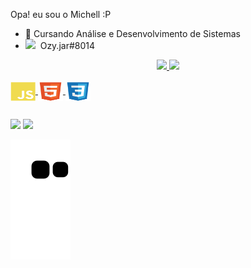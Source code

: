 Opa! eu sou o Michell :P

- 🌱  Cursando Análise e Desenvolvimento de Sistemas
- <img style="margin-top: 100" height="17" src="https://www.svgrepo.com/show/331368/discord-v2.svg">&nbsp;&nbsp;Ozy.jar#8014

<div align="center">
  <a href="https://github.com/xOzyx">
  <img height="180em" src="https://github-readme-stats.vercel.app/api?username=xozyx&show_icons=true&theme=dracula&include_all_commits=true&count_private=true"/>
<img height="180em" src="https://github-readme-stats.vercel.app/api/top-langs/?username=xozyx&layout=compact&langs_count=7&theme=dracula"/>
</div>
<div style="display: inline_block"><br>
  <img align="center" alt="Ozy-Js" height="30" width="40" src="https://raw.githubusercontent.com/devicons/devicon/master/icons/javascript/javascript-plain.svg">
  <img align="center" alt="Ozy-HTML" height="30" width="40" src="https://raw.githubusercontent.com/devicons/devicon/master/icons/html5/html5-original.svg">
  <img align="center" alt="Ozy-CSS" height="30" width="40" src="https://raw.githubusercontent.com/devicons/devicon/master/icons/css3/css3-original.svg">
  
  ##
 
<div>
  <a href="https://instagram.com/michellbrx" target="_blank"><img src="https://img.shields.io/badge/-Instagram-%23E4405F?style=for-the-badge&logo=instagram&logoColor=white" target="_blank"></a>
  <a href = "mailto:michellpereira78@gmail.com"><img src="https://img.shields.io/badge/-Gmail-%23333?style=for-the-badge&logo=gmail&logoColor=white" target="_blank"></a>
 
  ![Snake animation](https://github.com/rafaballerini/rafaballerini/blob/output/github-contribution-grid-snake.svg)
 
</div>
